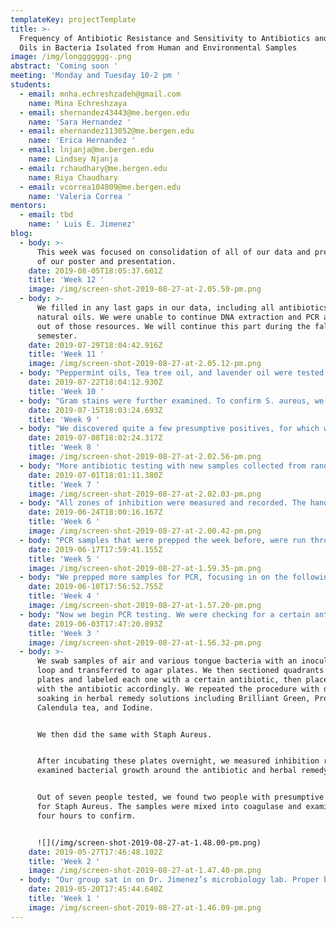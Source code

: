 ```yaml
---
templateKey: projectTemplate
title: >-
  Frequency of Antibiotic Resistance and Sensitivity to Antibiotics and Natural
  Oils in Bacteria Isolated from Human and Environmental Samples
image: /img/longgggggg-.png
abstract: 'Coming soon '
meeting: 'Monday and Tuesday 10-2 pm '
students:
  - email: mnha.echreshzadeh@gmail.com
    name: Mina Echreshzaya
  - email: shernandez43443@me.bergen.edu
    name: 'Sara Hernandez '
  - email: ehernandez113052@me.bergen.edu
    name: 'Erica Hernandez '
  - email: lnjanja@me.bergen.edu
    name: Lindsey Njanja
  - email: rchaudhary@me.bergen.edu
    name: Riya Chaudhary
  - email: vcorrea104809@me.bergen.edu
    name: 'Valeria Correa '
mentors:
  - email: tbd
    name: ' Luis E. Jimenez'
blog:
  - body: >-
      This week was focused on consolidation of all of our data and preparation
      of our poster and presentation.
    date: 2019-08-05T18:05:37.601Z
    title: 'Week 12 '
    image: /img/screen-shot-2019-08-27-at-2.05.59-pm.png
  - body: >-
      We filled in any last gaps in our data, including all antibiotics and
      natural oils. We were unable to continue DNA extraction and PCR as we ran
      out of those resources. We will continue this part during the fall
      semester.
    date: 2019-07-29T18:04:42.916Z
    title: 'Week 11 '
    image: /img/screen-shot-2019-08-27-at-2.05.12-pm.png
  - body: "Peppermint oils, Tea tree oil, and lavender oil were tested amongst the samples. Tea tree seemed to be the strongest in this trial. \r\n\nUpon realizing ampicillin and penicillin were missing, we tested those as well."
    date: 2019-07-22T18:04:12.930Z
    title: 'Week 10 '
  - body: "Gram stains were further examined. To confirm S. aureus, we performed a coagulase test. We mixed the sample into a test tube filled with coagulase. If the coagulase turned solid, it was positive. If the coagulase stayed a liquid, then it was negative.\r\n\nWe continued filling in our data sheet for all antibiotics and samples tested. \r\n\nWe also transferred new mold samples and extracted their DNA and performed gel electrophoresis on these mold cellulase clones."
    date: 2019-07-15T18:03:24.693Z
    title: 'Week 9 '
  - body: "We discovered quite a few presumptive positives, for which we prepared gram stains for microscope viewing. \r\n\nRed colonies indicated Gram negative, violet colonies indicated Gram positive. \r\n\nWe also extracted DNA from an air colony and a belly button sample. We looked for the EU bacter gene in these, however no positives turned up. \r\n\nZones of inhibition from new samples were collected, with tea tree oil averaging the strongest antimicrobial substance in this trial."
    date: 2019-07-08T18:02:24.317Z
    title: 'Week 8 '
    image: /img/screen-shot-2019-08-27-at-2.02.56-pm.png
  - body: "More antibiotic testing with new samples collected from random surfaces around Bergen Community College. \r\n\nThese were placed on Mannitol Salt Agar, which is a bright red color. This helped differentiate between Staphylococcus aureus, which can cause MRSA, and Staphylococcus epiderdimis, which is harmless."
    date: 2019-07-01T18:01:11.380Z
    title: 'Week 7 '
    image: /img/screen-shot-2019-08-27-at-2.02.03-pm.png
  - body: "All zones of inhibition were measured and recorded. The hand sanitizer was the weakest reagent. Chloramphenicol and novobiocin were tied for strongest. We continued prepping more antibiotic testing. \r\n\nWe also helped extract DNA from mold for another project. Procedures varied slightly from usual as mold cell walls are much more difficult to penetrate"
    date: 2019-06-24T18:00:16.167Z
    title: 'Week 6 '
    image: /img/screen-shot-2019-08-27-at-2.00.42-pm.png
  - body: "PCR samples that were prepped the week before, were run through gel electrophoresis. Only SM/ERMA was positive. \r\n\nWe have prepped various agar plates with bacteria and more antibiotic and herbal discs. We tested streptomycin, amoxicillin, Chloramphenicol, doxycycline, kanamycin,  erythromycin, novobiocin, penicillin, thieves hand sanitizer, a thieves oil, lavender oil, Peppermint oil, and lavender oil."
    date: 2019-06-17T17:59:41.155Z
    title: 'Week 5 '
    image: /img/screen-shot-2019-08-27-at-1.59.35-pm.png
  - body: "We prepped more samples for PCR, focusing in on the following genes: TETK, ERMA, TETM, and AAAC. \r\n\nWe have discovered a few positives, in our samples LA/TETK, ARI/ERMA, MLSV/AAAC, and MSLV/ERMA. \r\n\nTo further our examination, we began gel electrophoresis. This procedure requires 5 µL of each sample mixture inserted into a designated spot, and then ultraviolet light allows the results to be read after it is run. We discovered a 475 fragment in two samples, BASV/AAAC and NA/AAAC. This was sent away for testing."
    date: 2019-06-10T17:56:52.755Z
    title: 'Week 4 '
    image: /img/screen-shot-2019-08-27-at-1.57.20-pm.png
  - body: "Now we begin PCR testing. We were checking for a certain antibiotic resistant gene, TETK, in our S. Aureus isolates. \r\n\nWe mixed the solutions, and centrifuged them to extract the DNA. \r\n\nWe continued this process for multiple samples, and multiple gene primers."
    date: 2019-06-03T17:47:20.893Z
    title: 'Week 3 '
    image: /img/screen-shot-2019-08-27-at-1.56.32-pm.png
  - body: >-
      We swab samples of air and various tongue bacteria with an inoculating
      loop and transferred to agar plates. We then sectioned quadrants on the
      plates and labeled each one with a certain antibiotic, then placed a disc
      with the antibiotic accordingly. We repeated the procedure with disks
      soaking in herbal remedy solutions including Brilliant Green, Propolis,
      Calendula tea, and Iodine. 


      We then did the same with Staph Aureus. 


      After incubating these plates overnight, we measured inhibition rings and
      examined bacterial growth around the antibiotic and herbal remedy discs. 


      Out of seven people tested, we found two people with presumptive positives
      for Staph Aureus. The samples were mixed into coagulase and examined after
      four hours to confirm.


      ![](/img/screen-shot-2019-08-27-at-1.48.00-pm.png)
    date: 2019-05-27T17:46:48.102Z
    title: 'Week 2 '
    image: /img/screen-shot-2019-08-27-at-1.47.40-pm.png
  - body: "Our group sat in on Dr. Jimenez’s microbiology lab. Proper behavior and procedures involving sanitation and handling of specimens were discussed. We sanitized lab tables with sodium hypochloride (bleach) and began practicing experiments. \r\n\nWe learned how to take swabs, grow them in agar plates, broths, and slants. \r\n\nWe scraped these colonies after incubating them overnight and fixated them onto glass slides to make various stains. These procedures included gram, spore, and simple stains."
    date: 2019-05-20T17:45:44.640Z
    title: 'Week 1 '
    image: /img/screen-shot-2019-08-27-at-1.46.09-pm.png
---
```


